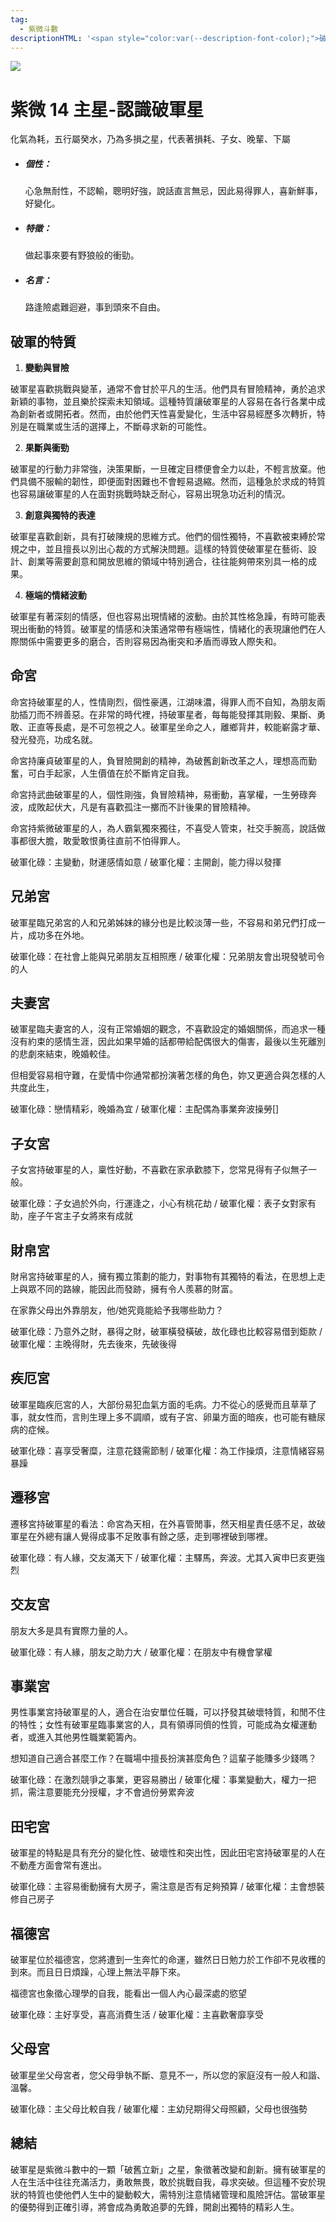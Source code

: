 ```yaml
---
tag:
  - 紫微斗數
descriptionHTML: '<span style="color:var(--description-font-color);">破軍星是一顆充滿變動和活力的星曜，象徵著勇敢、創新、與顛覆的力量。破軍星天生不安於現狀，具有強烈的獨立性與冒險精神，對探索新事物充滿興趣，渴望打破傳統與限制。</span>'
---
```


![](/imgs/ziwei402.png)

# 紫微 14 主星-認識破軍星

化氣為耗，五行屬癸水，乃為多損之星，代表著損耗、子女、晚輩、下屬

- ##### 個性：

  心急無耐性，不認輸，聰明好強，說話直言無忌，因此易得罪人，喜新鮮事，好變化。

- ##### 特徵：

  做起事來要有野狼般的衝勁。

- ##### 名言：

  路逢險處難迴避，事到頭來不自由。

## 破軍的特質

1. **變動與冒險**

破軍星喜歡挑戰與變革，通常不會甘於平凡的生活。他們具有冒險精神，勇於追求新穎的事物，並且樂於探索未知領域。這種特質讓破軍星的人容易在各行各業中成為創新者或開拓者。然而，由於他們天性喜愛變化，生活中容易經歷多次轉折，特別是在職業或生活的選擇上，不斷尋求新的可能性。

2. **果斷與衝勁**

破軍星的行動力非常強，決策果斷，一旦確定目標便會全力以赴，不輕言放棄。他們具備不服輸的韌性，即便面對困難也不會輕易退縮。然而，這種急於求成的特質也容易讓破軍星的人在面對挑戰時缺乏耐心，容易出現急功近利的情況。

3. **創意與獨特的表達**

破軍星喜歡創新，具有打破陳規的思維方式。他們的個性獨特，不喜歡被束縛於常規之中，並且擅長以別出心裁的方式解決問題。這樣的特質使破軍星在藝術、設計、創業等需要創意和開放思維的領域中特別適合，往往能夠帶來別具一格的成果。

4. **極端的情緒波動**

破軍星有著深刻的情感，但也容易出現情緒的波動。由於其性格急躁，有時可能表現出衝動的特質。破軍星的情感和決策通常帶有極端性，情緒化的表現讓他們在人際關係中需要更多的磨合，否則容易因為衝突和矛盾而導致人際失和。

## 命宮

命宮持破軍星的人，性情剛烈，個性豪邁，江湖味濃，得罪人而不自知，為朋友兩肋插刀而不辨善惡。在非常的時代裡，持破軍星者，每每能發揮其剛毅、果斷、勇敢、正直等長處，是不可忽視之人。破軍星坐命之人，離鄉背井，較能嶄露才華、發光發亮，功成名就。

命宮持廉貞破軍星的人，負冒險開創的精神，為破舊創新改革之人，理想高而勤奮，可白手起家，人生價值在於不斷肯定自我。

命宮持武曲破軍星的人，個性剛強，負冒險精神，易衝動，喜掌權，一生勞碌奔波，成敗起伏大，凡是有喜歡孤注一擲而不計後果的冒險精神。

命宮持紫微破軍星的人，為人霸氣獨來獨往，不喜受人管束，社交手腕高，說話做事都很大膽，敢愛敢恨勇往直前不怕得罪人。

破軍化碌：主變動，財運感情如意 / 破軍化權：主開創，能力得以發揮

## 兄弟宮

破軍星臨兄弟宮的人和兄弟姊妹的緣分也是比較淡薄一些，不容易和弟兄們打成一片，成功多在外地。

破軍化碌：在社會上能與兄弟朋友互相照應 / 破軍化權：兄弟朋友會出現發號司令的人

## 夫妻宮

破軍星臨夫妻宮的人，沒有正常婚姻的觀念，不喜歡設定的婚姻關係，而追求一種沒有約束的感情生涯，因此如果早婚的話都帶給配偶很大的傷害，最後以生死離別的悲劇來結束，晚婚較佳。

但相愛容易相守難，在愛情中你通常都扮演著怎樣的角色，妳又更適合與怎樣的人共度此生，

破軍化碌：戀情精彩，晚婚為宜 / 破軍化權：主配偶為事業奔波操勞[]

## 子女宮

子女宮持破軍星的人，稟性好動，不喜歡在家承歡膝下，您常見得有子似無子一般。

破軍化碌：子女過於外向，行運逢之，小心有桃花劫 / 破軍化權：表子女對家有助，座子午宮主子女將來有成就

## 財帛宮

財帛宮持破軍星的人，擁有獨立策劃的能力，對事物有其獨特的看法，在思想上走上與眾不同的路線，能因此而發跡，擁有令人羨慕的財富。

在家靠父母出外靠朋友，他/她究竟能給予我哪些助力？

破軍化碌：乃意外之財，暴得之財，破軍橫發橫破，故化碌也比較容易借到鉅款 / 破軍化權：主晚得財，先去後來，先破後得

## 疾厄宮

破軍星臨疾厄宮的人，大部份易犯血氣方面的毛病。力不從心的感覺而且草草了事，就女性而，言則生理上多不調順，或有子宮、卵巢方面的暗疾，也可能有糖尿病的症候。

破軍化碌：喜享受奢糜，注意花錢需節制 / 破軍化權：為工作操煩，注意情緒容易暴躁

## 遷移宮

遷移宮持破軍星的看法：命宮為天相，在外喜管閒事，然天相星責任感不足，故破軍星在外總有讓人覺得成事不足敗事有餘之感，走到哪裡破到哪裡。

破軍化碌：有人緣，交友滿天下 / 破軍化權：主驛馬，奔波。尤其入寅申巳亥更強烈

## 交友宮

朋友大多是具有實際力量的人。

破軍化碌：有人緣，朋友之助力大 / 破軍化權：在朋友中有機會掌權

## 事業宮

男性事業宮持破軍星的人，適合在治安單位任職，可以抒發其破壞特質，和閒不住的特性；女性有破軍星臨事業宮的人，具有領導同儕的性質，可能成為女權運動者，或進入其他男性職業範籌內。

想知道自己適合甚麼工作？在職場中擅長扮演甚麼角色？這輩子能賺多少錢嗎？

破軍化碌：在激烈競爭之事業，更容易勝出 / 破軍化權：事業變動大，權力一把抓，需注意要能充分授權，才不會過份勞累奔波

## 田宅宮

破軍星的特點是具有充分的變化性、破壞性和突出性，因此田宅宮持破軍星的人在不動產方面會常有進出。

破軍化碌：主容易衝動擁有大房子，需注意是否有足夠預算 / 破軍化權：主會想裝修自己房子

## 福德宮

破軍星位於福德宮，您將遭到一生奔忙的命運，雖然日日勉力於工作卻不見收穫的到來。而且日日煩躁，心理上無法平靜下來。

福德宮也象徵心理學的自我，能看出一個人內心最深處的慾望

破軍化碌：主好享受，喜高消費生活 / 破軍化權：主喜歡奢靡享受

## 父母宮

破軍星坐父母宮者，您父母爭執不斷、意見不一，所以您的家庭沒有一般人和諧、溫馨。

破軍化碌：主父母比較自我 / 破軍化權：主幼兒期得父母照顧，父母也很強勢

## 總結

破軍星是紫微斗數中的一顆「破舊立新」之星，象徵著改變和創新。擁有破軍星的人在生活中往往充滿活力，勇敢無畏，敢於挑戰自我，尋求突破。但這種不安於現狀的特質也使他們人生中的變動較大，需特別注意情緒管理和風險評估。當破軍星的優勢得到正確引導，將會成為勇敢追夢的先鋒，開創出獨特的精彩人生。
